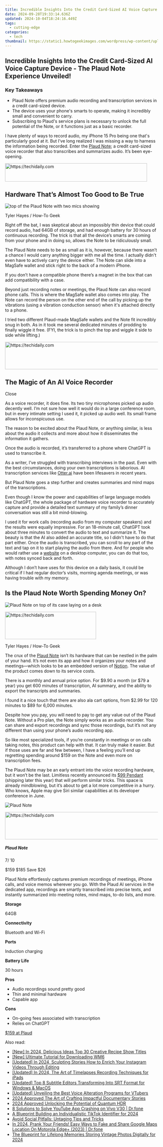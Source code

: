 ```yaml
---
title: Incredible Insights Into the Credit Card-Sized AI Voice Capture Device - The Plaud Note Experience Unveiled!
date: 2024-09-28T19:33:14.636Z
updated: 2024-10-04T18:24:16.449Z
tags:
  - cutting-edge
categories:
  - tech
thumbnail: https://static1.howtogeekimages.com/wordpress/wp-content/uploads/wm/2024/04/plaud-note-note-held-in-a-hand-with-no-case-on.jpg
---
```


## Incredible Insights Into the Credit Card-Sized AI Voice Capture Device - The Plaud Note Experience Unveiled!

### Key Takeaways

* Plaud Note offers premium audio recording and transcription services in a credit card-sized device.
* The device uses your phone's smarts to operate, making it incredibly small and convenient to carry.
* Subscribing to Plaud's service plans is necessary to unlock the full potential of the Note, or it functions just as a basic recorder.

 I have plenty of ways to record audio, my iPhone 15 Pro being one that's particularly good at it. But I’ve long realized I was missing a way to harness the information being recorded. Enter the [Plaud Note](https://www.plaud.ai/); a credit card-sized voice recorder that also transcribes and summarizes audio. It’s been eye-opening.

<!-- affiliate ads begin -->
<a href="https://bluettius.sjv.io/c/5597632/2139114/17108" target="_top" id="2139114">
  <img src="//a.impactradius-go.com/display-ad/17108-2139114" border="0" alt="https://techidaily.com" width="468" height="60"/>
</a>
<img height="0" width="0" src="https://bluettius.sjv.io/i/5597632/2139114/17108" style="position:absolute;visibility:hidden;" border="0" />
<!-- affiliate ads end -->

##  Hardware That’s Almost Too Good to Be True

![top of the Plaud Note with two mics showing](https://static1.howtogeekimages.com/wordpress/wp-content/uploads/wm/2024/04/top-of-the-plaud-note-with-two-mics-showing.jpg) 

Tyler Hayes / How-To Geek

 Right off the bat, I was skeptical about an impossibly thin device that could record audio, had 64GB of storage, and had enough battery for 30 hours of continuous recording. The trick is that all the device’s smarts are coming from your phone and in doing so, allows the Note to be ridiculously small.

 The Plaud Note needs to be as small as it is, however, because there wasn’t a chance I would carry anything bigger with me all the time. I actually didn't even have to actively carry the device either. The Note can slide into a MagSafe wallet and stick right to the back of a modern iPhone.

 If you don’t have a compatible phone there’s a magnet in the box that can add compatibility with a case.

 Beyond just recording notes or meetings, the Plaud Note can also record phone calls. This is where the MagSafe wallet also comes into play. The Note can record the person on the other end of the call by picking up the vibrations (using a vibration conduction sensor) when it's attached directly to a phone.

 I tried two different Plaud-made MagSafe wallets and the Note fit incredibly snug in both. As in it took me several dedicated minutes of prodding to finally wiggle it free. (FYI, the trick is to pinch the top and wiggle it side to side while lifting.)

<!-- affiliate ads begin -->
<a href="https://aligracehair.sjv.io/c/5597632/2080317/19272" target="_top" id="2080317">
  <img src="//a.impactradius-go.com/display-ad/19272-2080317" border="0" alt="https://techidaily.com" width="728" height="90"/>
</a>
<img height="0" width="0" src="https://aligracehair.sjv.io/i/5597632/2080317/19272" style="position:absolute;visibility:hidden;" border="0" />
<!-- affiliate ads end -->

##  The Magic of An AI Voice Recorder

Close 

 As a voice recorder, it does fine. Its two tiny microphones picked up audio decently well. I’m not sure how well it would do in a large conference room, but in every intimate setting I used it, it picked up audio well. Its small frame allows for inconspicuous use.

 The reason to be excited about the Plaud Note, or anything similar, is less about the audio it collects and more about how it disseminates the information it gathers.

 Once the audio is recorded, it’s transferred to a phone where ChatGPT is used to transcribe it.

 As a writer, I’ve struggled with transcribing interviews in the past. Even with the best circumstances, doing your own transcriptions is laborious. AI transcription services like [Otter.ai](http://otter.ai) have been lifesavers in recent years.

 But Plaud Note goes a step further and creates summaries and mind maps of the transcriptions.

 Even though I know the power and capabilities of large language models like ChatGPT, the whole package of hardware voice recorder to accurately capture and provide a detailed text summary of my family’s dinner conversation was still a bit mind-blowing.

 I used it for work calls (recording audio from my computer speakers) and the results were equally impressive. For an 18-minute call, ChatGPT took about three minutes to convert the audio to text and summarize it. The beauty is that the AI also added an accurate title, so I didn't have to do that part either. Once the audio is transcribed, you can scroll to any part of the text and tap on it to start playing the audio from there. And for people who would rather use a [website](https://app.plaud.ai/) on a desktop computer, you can do that too, with notes synced back and forth.

 Although I don’t have uses for this device on a daily basis, it could be critical if I had regular doctor’s visits, morning agenda meetings, or was having trouble with my memory.

##  Is the Plaud Note Worth Spending Money On?

![Plaud Note on top of its case laying on a desk](https://static1.howtogeekimages.com/wordpress/wp-content/uploads/wm/2024/04/plaud-note-on-top-of-its-case-laying-on-a-desk.jpg) 

<!-- affiliate ads begin -->
<a href="https://laganoo.pxf.io/c/5597632/1484940/16446" target="_top" id="1484940">
  <img src="//a.impactradius-go.com/display-ad/16446-1484940" border="0" alt="https://techidaily.com" width="300" height="90"/>
</a>
<img height="0" width="0" src="https://laganoo.pxf.io/i/5597632/1484940/16446" style="position:absolute;visibility:hidden;" border="0" />
<!-- affiliate ads end -->

Tyler Hayes / How-To Geek

 The crux of the [Plaud Note](http://www.plaud.ai/) isn’t its hardware that can be nestled in the palm of your hand. It’s not even its app and how it organizes your notes and meetings—which looks to be an embedded version of [Notion](https://www.notion.so/). The value of the product comes down to its service costs.

 There is a monthly and annual price option. For $9.90 a month (or $79 a year) you get 600 minutes of transcription, AI summary, and the ability to export the transcripts and summaries.

 I found it a nice touch that there are also ala cart options, from $2.99 for 120 minutes to $89 for 6,000 minutes.

 Despite how you pay, you will need to pay to get any value out of the Plaud Note. Without a Pro plan, the Note simply works as an audio recorder. You can share and export recordings and sync those recordings, but it’s not any different than using your phone’s audio recording app.

 So like most specialized tools, if you’re constantly in meetings or on calls taking notes, this product can help with that. It can truly make it easier. But if those uses are far and few between, I have a feeling you’ll end up regretting spending around $159 on the Note and even more on transcription fees.

 The Plaud Note may be an early entrant into the voice recording hardware, but it won’t be the last. Limitless recently announced its [$99 Pendant](https://www.limitless.ai/#pendant) (shipping later this year) that will perform similar tricks. This space is already mindblowing, but it’s about to get a lot more competitive in a hurry. Who knows, Apple may give Siri similar capabilities at its developer conference in June.

![Plaud Note](https://static1.howtogeekimages.com/wordpress/wp-content/uploads/2024/04/cleanshot-2024-04-16-at-07-10-42-2x.png) 

<!-- affiliate ads begin -->
<a href="https://dhgate.sjv.io/c/5597632/1172027/12108" target="_top" id="1172027">
  <img src="//a.impactradius-go.com/display-ad/12108-1172027" border="0" alt="https://techidaily.com" width="728" height="90"/>
</a>
<img height="0" width="0" src="https://dhgate.sjv.io/i/5597632/1172027/12108" style="position:absolute;visibility:hidden;" border="0" />
<!-- affiliate ads end -->

#####  Plaud Note

7/ 10 

$159 $185 Save $26 

Plaud Note effortlessly captures premium recordings of meetings, iPhone calls, and voice memos wherever you go. With the Plaud AI services in the dedicated app, recordings are smartly transcribed into precise texts, and instantly summarized into meeting notes, mind maps, to-do lists, and more.

**Storage** 

 64GB 

**Connectivity** 

 Bluetooth and Wi-Fi 

**Ports** 

 Induction charging 

**Battery Life** 

 30 hours 

**Pros** 
* Audio recordings sound pretty good
* Thin and minimal hardware
* Capable app

**Cons** 
* On-going fees associated with transcription
* Relies on ChatGPT

[$159 at Plaud](https://www.plaud.ai/products/plaud-note-ai-voice-recorder?variant=47434110927167)

<ins class="adsbygoogle"
     style="display:block"
     data-ad-format="autorelaxed"
     data-ad-client="ca-pub-7571918770474297"
     data-ad-slot="1223367746"></ins>

<ins class="adsbygoogle"
     style="display:block"
     data-ad-client="ca-pub-7571918770474297"
     data-ad-slot="8358498916"
     data-ad-format="auto"
     data-full-width-responsive="true"></ins>

<span class="atpl-alsoreadstyle">Also read:</span>
<div><ul>
<li><a href="https://facebook-video-footage.techidaily.com/new-in-2024-delicious-ideas-top-30-creative-recipe-show-titles/"><u>[New] In 2024, Delicious Ideas Top 30 Creative Recipe Show Titles</u></a></li>
<li><a href="https://some-skills.techidaily.com/new-ultimate-tutorial-for-downloading-wm6/"><u>[New] Ultimate Tutorial for Downloading WM6</u></a></li>
<li><a href="https://instagram-video-files.techidaily.com/updated-in-2024-sculpting-stories-how-to-enrich-your-instagram-videos-through-editing/"><u>[Updated] In 2024, Sculpting Stories How to Enrich Your Instagram Videos Through Editing</u></a></li>
<li><a href="https://video-capture.techidaily.com/updated-in-2024-the-art-of-timelapses-recording-techniques-for-ipads/"><u>[Updated] In 2024, The Art of Timelapses Recording Techniques for iPads</u></a></li>
<li><a href="https://some-skills.techidaily.com/updated-top-8-subtitle-editors-transforming-into-srt-format-for-windows-and-macos/"><u>[Updated] Top 8 Subtitle Editors Transforming Into SRT Format for Windows & MacOS</u></a></li>
<li><a href="https://some-skills.techidaily.com/updated-unveiling-the-best-voice-alteration-programs-for-vtubers/"><u>[Updated] Unveiling the Best Voice Alteration Programs for VTubers</u></a></li>
<li><a href="https://some-skills.techidaily.com/2024-approved-the-art-of-crafting-impactful-documentary-stories/"><u>2024 Approved The Art of Crafting Impactful Documentary Stories</u></a></li>
<li><a href="https://some-skills.techidaily.com/2024-approved-unlocking-the-potential-of-quantum-hdr/"><u>2024 Approved Unlocking the Potential of Quantum HDR</u></a></li>
<li><a href="https://howto.techidaily.com/8-solutions-to-solve-youtube-app-crashing-on-vivo-v30-drfone-by-drfone-fix-android-problems-fix-android-problems/"><u>8 Solutions to Solve YouTube App Crashing on Vivo V30 | Dr.fone</u></a></li>
<li><a href="https://tiktok-video-recordings.techidaily.com/a-blueprint-building-an-individualistic-tiktok-identifier-for-2024/"><u>A Blueprint Building an Individualistic TikTok Identifier for 2024</u></a></li>
<li><a href="https://facebook.techidaily.com/avoid-social-pitfalls-untaging-tips-and-tricks/"><u>Avoid Social Pitfalls: Untaging Tips and Tricks</u></a></li>
<li><a href="https://phone-solutions.techidaily.com/in-2024-prank-your-friends-easy-ways-to-fake-and-share-google-maps-location-on-motorola-edgeplus-2023-drfone-by-drfone-virtual-android/"><u>In 2024, Prank Your Friends! Easy Ways to Fake and Share Google Maps Location On Motorola Edge+ (2023) | Dr.fone</u></a></li>
<li><a href="https://some-skills.techidaily.com/the-blueprint-for-lifelong-memories-storing-vintage-photos-digitally-for-2024/"><u>The Blueprint for Lifelong Memories Storing Vintage Photos Digitally for 2024</u></a></li>
</ul></div>

